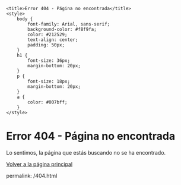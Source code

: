 
<!DOCTYPE html>
<html lang="es">
<head>
    <meta charset="UTF-8">
    <meta name="viewport" content="width=device-width, initial-scale=1.0">
    
    <title>Error 404 - Página no encontrada</title>
    <style>
        body {
            font-family: Arial, sans-serif;
            background-color: #f8f9fa;
            color: #212529;
            text-align: center;
            padding: 50px;
        }
        h1 {
            font-size: 36px;
            margin-bottom: 20px;
        }
        p {
            font-size: 18px;
            margin-bottom: 20px;
        }
        a {
            color: #007bff;
        }
    </style>
</head>
<body>
    <h1>Error 404 - Página no encontrada</h1>
    <p>Lo sentimos, la página que estás buscando no se ha encontrado.</p>
    <p><a href="/Sitio de pruebas">Volver a la página principal</a></p>
</body>
</html>

permalink: /404.html
